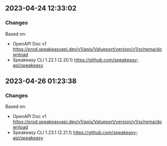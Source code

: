 

## 2023-04-24 12:33:02
### Changes
Based on:
- OpenAPI Doc v1 https://prod.speakeasyapi.dev/v1/apis/Valueport/version/v1/schema/download
- Speakeasy CLI 1.22.1 (2.20.1) https://github.com/speakeasy-api/speakeasy

## 2023-04-26 01:23:38
### Changes
Based on:
- OpenAPI Doc v1 https://prod.speakeasyapi.dev/v1/apis/Valueport/version/v1/schema/download
- Speakeasy CLI 1.23.1 (2.21.1) https://github.com/speakeasy-api/speakeasy